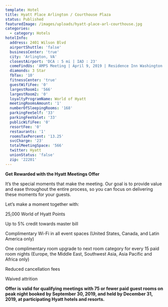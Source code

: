 ```yaml
---
template: Hotel
title: Hyatt Place Arlington / Courthouse Plaza
status: Published
featuredImage: /images/uploads/hyatt-place-arl-courthouse.jpg
categories:
  - category: Hotels
hotelInfo:
  address: 2401 Wilson Blvd
  airportShuttle: 'false'
  businessCenter: 'true'
  city: 'Arlington, VA'
  closestAirport: 'DCA : 5 mi | IAD : 23'
  comeFindUs: 'AMPS Meeting | April 9, 2019 | Residence Inn Washington DC Convention Center'
  diamonds: 3 Star
  fbTax: '10'
  fitnessCenter: 'true'
  guestWifiFee: '0'
  largestRoom1: '566'
  largestRoom2: '0'
  loyaltyProgramName: World of Hyatt
  meetingRoomsAmount: '1'
  numberOfSleepingRooms: '168'
  parkingFeeSelf: '33'
  parkingFeeValet: '33'
  publicWifiFee: '0'
  resortFee: '0'
  restaurants: '1'
  roomsTaxPercent: '13.25'
  svcCharge: '23'
  totalMeetingSpace: '566'
  twitter: Hyatt
  unionStatus: 'false'
  zip: '22201'
---
```

**Get Rewarded with the Hyatt Meetings Offer**

It’s the special moments that make the meeting. Our goal is to provide value and ease throughout the entire process, so you can focus on delivering these moments for your guests.

Let’s make a moment together with:

25,000 World of Hyatt Points

Up to 5% credit towards master bill

Complimentary Wi-Fi in all event spaces (United States, Canada, and Latin America only)

One complimentary room upgrade to next room category for every 15 paid room nights (Europe, the Middle East, Southwest Asia, Asia Pacific and Africa only)

Reduced cancellation fees

Waived attrition

**Offer is valid for qualifying meetings with 75 or fewer paid guest rooms on peak night booked by September 30, 2019, and held by December 31, 2019, at participating Hyatt hotels and resorts.**
